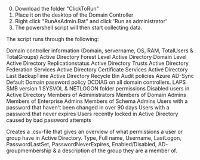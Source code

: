 0. Download the folder "ClickToRun"
1. Place it on the desktop of the Domain Controller
2. Right click "RunAsAdmin.Bat" and click 'Run as administrator'
3. The powershell script will then start collecting data.

The script runs through the following:

Domain controller information (Domain, servername, OS, RAM, TotalUsers & TotalGroups)
Active Directory Forest Level
Active Directory Domain Level
Active Directory Replicationstatus
Active Directory Trusts
Active Directory Federation Services
Active Directory Certificate Services
Active Directory Last BackupTime
Active Directory Recycle Bin
Audit policies
Azure AD-Sync
Default Domain password policy
DCDIAG on all domain controllers.
LAPS
SMB version 1
SYSVOL & NETLOGON folder permissions
Disabled users in Active Directory
Members of Administrators
Members of Domain Admins
Members of Enterprise Admins
Members of Schema Admins
Users with a password that haven't been changed in over 90 days
Users with a password that never expires
Users recently locked in Active Directory caused by bad password attempts

Creates a .csv-file that gives an overview of what permissions a user or group have in Active Directory. 
Type, Full name, Username, LastLogon, PasswordLastSet, PasswordNeverExpires, Enabled/Disabled, AD-groupmembership & a description of the group they are a member of.

